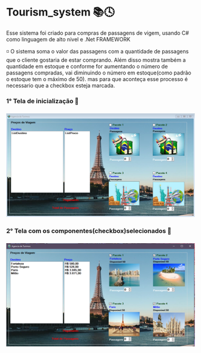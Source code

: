 # Tourism_system 📚🕓

 Esse sistema foi criado para compras de passagens de vigem, usando C# como linguagem de alto nivel e .Net FRAMEWORK

◽ O sistema soma o valor das passagens com a quantidade de passagens que o cliente gostaria de estar comprando. Além disso mostra também a quantidade em estoque e conforme for aumentando o número de passagens compradas, vai diminuindo o número em estoque(como padrão o estoque tem o máximo de 50). mas para que aconteça esse processo é necessario que a checkbox esteja marcada.

<h3>1° Tela de inicialização 📸<h3>

<img src="imagens/imgs_Tourism.1.png" alt="tela de inicialização">

<h3>2° Tela com os componentes(checkbox)selecionados 📸<h3>

<img src="imagens/imgs_Tourism.2.png" alt="tela com os componentes selecionados">